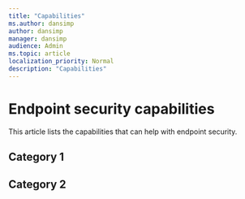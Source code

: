 ```yaml
---
title: "Capabilities"
ms.author: dansimp
author: dansimp
manager: dansimp
audience: Admin
ms.topic: article
localization_priority: Normal
description: "Capabilities"
---
```


# Endpoint security capabilities
This article lists the capabilities that can help with endpoint security.

## Category 1


## Category 2





